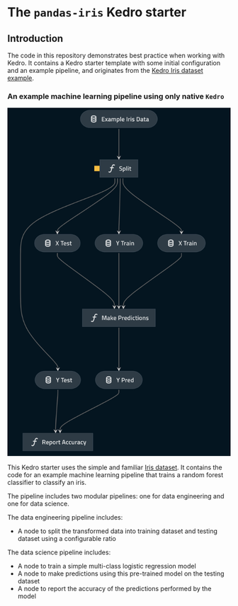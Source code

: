 # The `pandas-iris` Kedro starter

## Introduction

The code in this repository demonstrates best practice when working with Kedro. It contains a Kedro starter template with some initial configuration and an example pipeline, and originates from the [Kedro Iris dataset example](https://kedro.readthedocs.io/en/stable/get_started/example_project.html).


### An example machine learning pipeline using only native `Kedro`

![](./images/iris_pipeline.png)

This Kedro starter uses the simple and familiar [Iris dataset](https://www.kaggle.com/uciml/iris). It contains the code for an example machine learning pipeline that trains a random forest classifier to classify an iris. 

The pipeline includes two modular pipelines: one for data engineering and one for data science.

The data engineering pipeline includes:

* A node to split the transformed data into training dataset and testing dataset using a configurable ratio

The data science pipeline includes:

* A node to train a simple multi-class logistic regression model
* A node to make predictions using this pre-trained model on the testing dataset
* A node to report the accuracy of the predictions performed by the model
